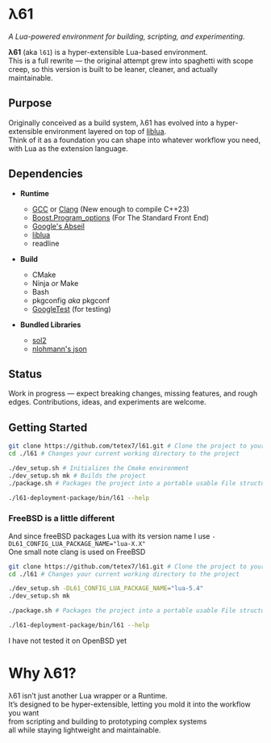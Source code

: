 # λ61

*A Lua-powered environment for building, scripting, and experimenting.*

**λ61** (aka `l61`) is a hyper-extensible Lua-based environment.  
This is a full rewrite — the original attempt grew into spaghetti with scope creep, so this version is built to be leaner, cleaner, and actually maintainable.

## Purpose

Originally conceived as a build system, λ61 has evolved into a hyper-extensible environment layered on top of [liblua](https://www.lua.org/).  
Think of it as a foundation you can shape into whatever workflow you need, with Lua as the extension language.

## Dependencies

- **Runtime**
    - [GCC](https://gcc.gnu.org/) or [Clang](https://clang.llvm.org/) (New enough to compile C++23)
    - [Boost.Program_options](https://boost.org) (For The Standard Front End)
    - [Google's Abseil](https://github.com/abseil/abseil-cpp)
    - [liblua](https://lua.org)
    - readline


- **Build**
    - CMake
    - Ninja *or* Make
    - Bash
    - pkgconfig *aka* pkgconf
    - [GoogleTest](https://github.com/google/googletest) (for testing)


- **Bundled Libraries**
  - [sol2](https://github.com/ThePhD/sol2)
  - [nlohmann's json](https://github.com/nlohmann/json)

## Status

Work in progress — expect breaking changes, missing features, and rough edges. Contributions, ideas, and experiments are welcome.

## Getting Started
```bash
git clone https://github.com/tetex7/l61.git # Clone the project to your local machine
cd ./l61 # Changes your current working directory to the project

./dev_setup.sh # Initializes the Cmake environment
./dev_setup.sh mk # Builds the project
./package.sh # Packages the project into a portable usable File structure

./l61-deployment-package/bin/l61 --help
```
### FreeBSD is a little different
And since freeBSD packages Lua with its version name I use `-DL61_CONFIG_LUA_PACKAGE_NAME="lua-X.X"`   
One small note clang is used on FreeBSD  
```bash
git clone https://github.com/tetex7/l61.git # Clone the project to your local machine
cd ./l61 # Changes your current working directory to the project

./dev_setup.sh -DL61_CONFIG_LUA_PACKAGE_NAME="lua-5.4"
./dev_setup.sh mk 

./package.sh # Packages the project into a portable usable File structure

./l61-deployment-package/bin/l61 --help
```
I have not tested it on OpenBSD yet 
# Why λ61?

λ61 isn’t just another Lua wrapper or a Runtime.  
It’s designed to be hyper-extensible, letting you mold it into the workflow you want  
from scripting and building to prototyping complex systems  
all while staying lightweight and maintainable.
